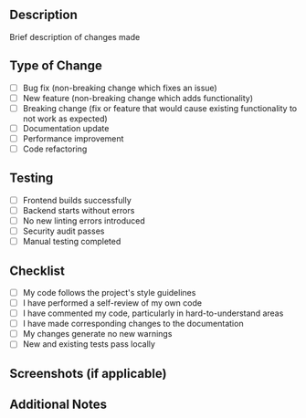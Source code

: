 ## Description
Brief description of changes made

## Type of Change
- [ ] Bug fix (non-breaking change which fixes an issue)
- [ ] New feature (non-breaking change which adds functionality)
- [ ] Breaking change (fix or feature that would cause existing functionality to not work as expected)
- [ ] Documentation update
- [ ] Performance improvement
- [ ] Code refactoring

## Testing
- [ ] Frontend builds successfully
- [ ] Backend starts without errors
- [ ] No new linting errors introduced
- [ ] Security audit passes
- [ ] Manual testing completed

## Checklist
- [ ] My code follows the project's style guidelines
- [ ] I have performed a self-review of my own code
- [ ] I have commented my code, particularly in hard-to-understand areas
- [ ] I have made corresponding changes to the documentation
- [ ] My changes generate no new warnings
- [ ] New and existing tests pass locally

## Screenshots (if applicable)
<!-- Add screenshots for UI changes -->

## Additional Notes
<!-- Any additional information or context -->